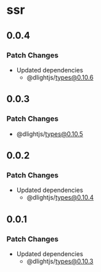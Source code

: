 # ssr

## 0.0.4

### Patch Changes

- Updated dependencies
  - @dlightjs/types@0.10.6

## 0.0.3

### Patch Changes

- @dlightjs/types@0.10.5

## 0.0.2

### Patch Changes

- Updated dependencies
  - @dlightjs/types@0.10.4

## 0.0.1

### Patch Changes

- Updated dependencies
  - @dlightjs/types@0.10.3
